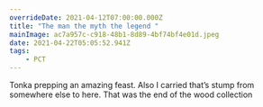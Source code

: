 ```yaml
---
overrideDate: 2021-04-12T07:00:00.000Z
title: "The man the myth the legend "
mainImage: ac7a957c-c918-48b1-8d89-4bf74bf4e01d.jpeg
date: 2021-04-22T05:05:52.941Z
tags: 
    - PCT
---
```

Tonka prepping an amazing feast. Also I carried that’s stump from somewhere else to here. That was the end of the wood collection